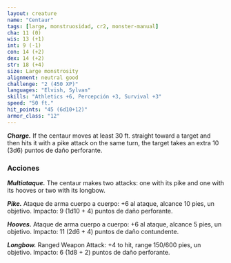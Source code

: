 ```yaml
---
layout: creature
name: "Centaur"
tags: [large, monstruosidad, cr2, monster-manual]
cha: 11 (0)
wis: 13 (+1)
int: 9 (-1)
con: 14 (+2)
dex: 14 (+2)
str: 18 (+4)
size: Large monstrosity
alignment: neutral good
challenge: "2 (450 XP)"
languages: "Elvish, Sylvan"
skills: "Athletics +6, Percepción +3, Survival +3"
speed: "50 ft."
hit_points: "45 (6d10+12)"
armor_class: "12"
---
```


***Charge.*** If the centaur moves at least 30 ft. straight toward a target and then hits it with a pike attack on the same turn, the target takes an extra 10 (3d6) puntos de daño perforante.

### Acciones

***Multiataque.*** The centaur makes two attacks: one with its pike and one with its hooves or two with its longbow.

***Pike.*** Ataque de arma cuerpo a cuerpo: +6 al ataque, alcance 10 pies, un objetivo. Impacto: 9 (1d10 + 4) puntos de daño perforante.

***Hooves.*** Ataque de arma cuerpo a cuerpo: +6 al ataque, alcance 5 pies, un objetivo. Impacto: 11 (2d6 + 4) puntos de daño contundente.

***Longbow.*** Ranged Weapon Attack: +4 to hit, range 150/600 pies, un objetivo. Impacto: 6 (1d8 + 2) puntos de daño perforante.